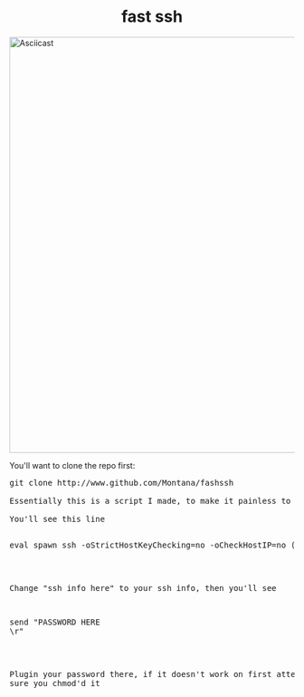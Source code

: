 <h1 align="center">fast ssh</h1>

<a href="https://asciinema.org/a/ar205lqm6pnp4nlta5i84jm6h" target="_blank"><img src="https://asciinema.org/a/ar205lqm6pnp4nlta5i84jm6h.png" alt="Asciicast" width="734"/></a>
</p></a>


You'll want to clone the repo first:
<pre>git clone http://www.github.com/Montana/fashssh 

Essentially this is a script I made, to make it painless to connect to SSH, with this script though, make sure you're the only that has access to the computer. This is mainly used for workflow purposes, made for Prowl by Montana Mendy

You'll see this line

<pre>eval spawn ssh -oStrictHostKeyChecking=no -oCheckHostIP=no (ssh info here)</pre>

Change "ssh info here" to your ssh info, then you'll see 

<pre>send "PASSWORD HERE
\r"</pre>

Plugin your password there, if it doesn't work on first attempt, make sure you chmod'd it 
